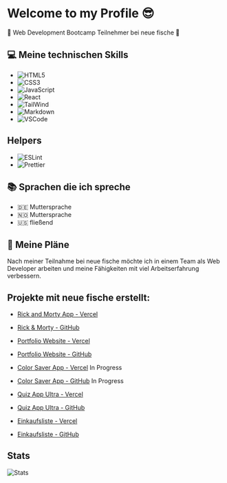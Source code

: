 # Welcome to my Profile :sunglasses:

:seedling:  Web Development Bootcamp Teilnehmer bei neue fische :penguin:



## :computer:  Meine technischen Skills

-  ![HTML5](https://img.shields.io/badge/HTML5-E34F26?style=for-the-badge&logo=html5&logoColor=white)
- ![CSS3](https://img.shields.io/badge/CSS3-1572B6?style=for-the-badge&logo=css3&logoColor=white)
- ![JavaScript](https://img.shields.io/badge/JavaScript-323330?style=for-the-badge&logo=javascript&logoColor=F7DF1E)
- ![React](https://img.shields.io/badge/React-20232A?style=for-the-badge&logo=react&logoColor=61DAFB)
- ![TailWind](https://img.shields.io/badge/Tailwind_CSS-38B2AC?style=for-the-badge&logo=tailwind-css&logoColor=white)
- ![Markdown](https://img.shields.io/badge/Markdown-000000?style=for-the-badge&logo=markdown&logoColor=white)
- ![VSCode](https://img.shields.io/badge/Visual_Studio_Code-0078D4?style=for-the-badge&logo=visual%20studio%20code&logoColor=white)

## Helpers
- ![ESLint](https://img.shields.io/badge/eslint-3A33D1?style=for-the-badge&logo=eslint&logoColor=white)
- ![Prettier](https://img.shields.io/badge/prettier-1A2C34?style=for-the-badge&logo=prettier&logoColor=F7BA3E)

## :books: Sprachen die ich spreche

- :de: Muttersprache
- :norway: Muttersprache
- :us: fließend


## :notebook: Meine Pläne

Nach meiner Teilnahme bei neue fische möchte ich in einem Team als Web Developer arbeiten und meine Fähigkeiten mit viel Arbeitserfahrung verbessern.

## Projekte mit neue fische erstellt:

- <a href="https://rick-and-morty-app-4uw3.vercel.app/">Rick and Morty App - Vercel<a/> 
- <a href="https://github.com/pmarx92/rick-and-morty-app/blob/main/README.md">Rick & Morty - GitHub</a>

- <a href="https://vercel.com/pmarx92/portfolio-neue-fische">Portfolio Website - Vercel<a/> 
- <a href="https://github.com/pmarx92/portfolio-neueFische">Portfolio Website - GitHub</a>

- <a href="https://color-saver-app-six.vercel.app/">Color Saver App - Vercel<a/> In Progress
- <a href="https://github.com/pmarx92/color-saver-app">Color Saver App - GitHub</a> In Progress

- <a href="https://quiz-app-ultra-drab.vercel.app/">Quiz App Ultra - Vercel<a/>
- <a href="https://github.com/pmarx92/quiz-app-ultra">Quiz App Ultra - GitHub</a>

- <a href="https://shopping-list-app-alpha.vercel.app/">Einkaufsliste - Vercel<a/>
- <a href="https://github.com/pmarx92/shopping-list-app">Einkaufsliste - GitHub</a>

## Stats

![Stats](https://github-readme-stats.vercel.app/api/top-langs/?username=pmarx92&theme=blue-green)
